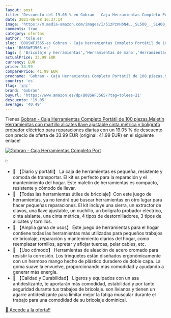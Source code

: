 ```yaml
---
layout: post
title: 'Descuento del 19.05 % en Gobran - Caja Herramientas Completo Port'
date: 2021-06-08 16:37:14
image: 'https://m.media-amazon.com/images/I/51zPznHbN4L._SL500_._SL400_.jpg'
comments: true
category: ofertas
author: 'tole.es'
slug: 'B08SWFJ565-es Gobran - Caja Herramientas Completo Portátil de 100...'
sku: 'B08SWFJ565-es'
tags: [ 'Bricolaje y herramientas','Herramientas de mano','Herramientas manuales y eléctricas','Juegos de herramientas manuales','bolígrafo','gobran', ]
actualPrice: 33.99 EUR
currency: EUR
price: 33.99
comparePrice: 41.99 EUR
prodname: 'Gobran - Caja Herramientas Completo Portátil de 100 piezas.Maletín Herramientas con martillo  alicates  llave ajustable  cinta métrica y bolígrafo probador eléctrico para reparaciones diarias'
country: 'es'
flag: '🇪🇸'
brand: 'Gobran'
buyurl: 'https://www.amazon.es/dp/B08SWFJ565/?tag=tolees-21'
descuento: '19.05'
average: '40.49'
---
```


Tienes [Gobran - Caja Herramientas Completo Portátil de 100 piezas.Maletín Herramientas con martillo  alicates  llave ajustable  cinta métrica y bolígrafo probador eléctrico para reparaciones diarias](https://www.amazon.es/dp/B08SWFJ565/?tag=tolees-21) con un 19.05 % de descuento con precio de oferta de 33.99 EUR (original: 41.99 EUR) en el siguiente enlace!

[![Gobran - Caja Herramientas Completo Port](https://m.media-amazon.com/images/I/51zPznHbN4L._SL500_._SL400_.jpg)](https://www.amazon.es/dp/B08SWFJ565/?tag=tolees-21)

ℹ️:

- 🔧 【Diario y portátil】 La caja de herramientas es pequeña, resistente y cómoda de transportar. El kit es perfecto para la reparación y el mantenimiento del hogar. Este maletín de herramientas es compacto, resistente y cómodo de llevar.
- 🔨 【Todas las herramientas útiles de bricolaje】Con este juego de herramientas, ya no tendrá que buscar herramientas en otro lugar para hacer pequeñas reparaciones. El kit incluye una sierra, un extractor de clavos, una llave ajustable, un cuchillo, un bolígrafo probador eléctrico, cinta aislante, una cinta métrica, 4 tipos de destornilladores, 3 tipos de alicates y tornillos.
- 🔨 【Amplia gama de usos】 Este juego de herramientas para el hogar contiene todas las herramientas más utilizadas para pequeños trabajos de bricolaje, reparación y mantenimiento diarios del hogar, como reemplazar tornillos, apretar y aflojar tuercas, pelar cables, etc.
- 🔧 【Uso cómodo】 Herramientas de aleación de acero cromado para resistir la corrosión. Los trinquetes están diseñados ergonómicamente con un hermoso mango hecho de plástico duradero de doble capa. La goma suave la envuelve, proporcionando más comodidad y ayudando a generar más energía.
- 🔩 【Calidad y Durabilidad】 Ligeros y equipados con un asa antideslizante, te aportarán más comodidad, estabilidad y por tanto seguridad durante tus trabajos de bricolaje. son livianos y tienen un agarre antideslizante para limitar mejor la fatiga muscular durante el trabajo para una comodidad de su bricolaje dominical.

[🛒 Accede a la oferta!!](https://www.amazon.es/dp/B08SWFJ565/?tag=tolees-21)
